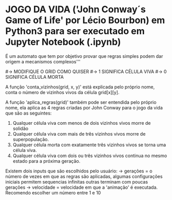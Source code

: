 # JOGO DA VIDA ('John Conway´s Game of Life' por Lécio Bourbon) em Python3 para ser executado em Jupyter Notebook (.ipynb)


É um automato que tem por objetivo provar que regras simples podem dar origem a mecanismos complexos'''


#-> MODIFIQUE O GRID  COMO QUISER
#-> 1 SIGNIFICA CÉLULA VIVA
#-> 0 SIGNIFICA CÉLULA MORTA


  A função 'conta_vizinhos(grid, x, y)' está explicada pelo próprio nome, conta o número de vizinhos vivos da célula grid[x][y].


  A função 'aplica_regras(grid)' também pode ser entendida pelo próprio nome, ela aplica as 4 regras criadas por John Conway para 
o jogo da vida que são as seguintes:
  
  1. Qualquer célula viva com menos de dois vizinhos vivos morre de solidão
  2. Qualquer célula viva com mais de três vizinhos vivos morre de superpopulação.
  3. Qualquer célula morta com exatamente três vizinhos vivos se torna uma célula viva.
  4. Qualquer célula viva com dois ou três vizinhos vivos continua no mesmo estado para a próxima geração.


Existem dois inputs que são escolhidos pelo usuário:
 -> gerações =  o número de vezes em que as regras são aplicadas, algumas configurações iniciais permitem sequencias infinitas outras
 terminam com poucas gerações
 -> velocidade = velocidade em que a 'animação' é executada. Recomendo escolher um número entre 1 e 10
